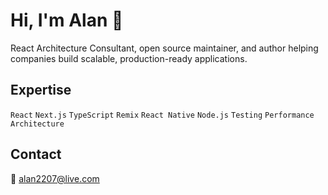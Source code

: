 # Hi, I'm Alan 👋

React Architecture Consultant, open source maintainer, and author helping companies build scalable, production-ready applications.

## Expertise
`React` `Next.js` `TypeScript` `Remix` `React Native` `Node.js` `Testing` `Performance` `Architecture`

## Contact
📧 alan2207@live.com
